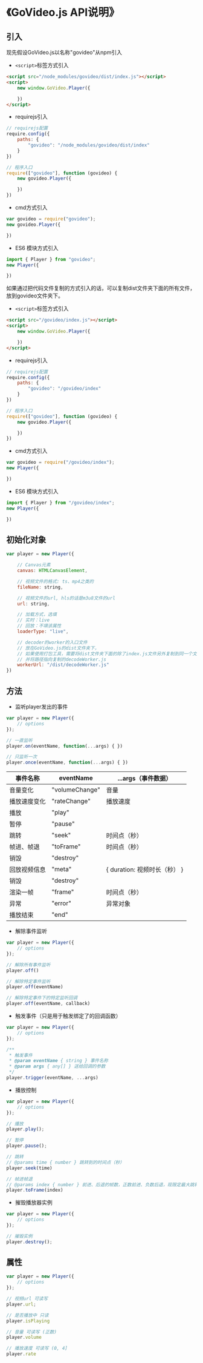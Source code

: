 # 《GoVideo.js API说明》
## 引入
现先假设GoVideo.js以名称"govideo"从npm引入

* ```<script>```标签方式引入
```html
<script src="/node_modules/govideo/dist/index.js"></script>
<script>
    new window.GoVideo.Player({

    })
</script>
```

* requirejs引入
```js
// requirejs配置
require.config({
    paths: {
        "govideo": "/node_modules/govideo/dist/index"
    }
})

// 程序入口
require(["govideo"], function (govideo) {
    new govideo.Player({

    })
})
```

* cmd方式引入
```js
var govideo = require("govideo");
new govideo.Player({

})
```

* ES6 模块方式引入
```js
import { Player } from "govideo";
new Player({

})
```

如果通过把代码文件复制的方式引入的话，可以复制dist文件夹下面的所有文件，放到govideo文件夹下。

* ```<script>```标签方式引入
```html
<script src="/govideo/index.js"></script>
<script>
    new window.GoVideo.Player({

    })
</script>
```

* requirejs引入
```js
// requirejs配置
require.config({
    paths: {
        "govideo": "/govideo/index"
    }
})

// 程序入口
require(["govideo"], function (govideo) {
    new govideo.Player({

    })
})
```

* cmd方式引入
```js
var govideo = require("/govideo/index");
new Player({

})
```

* ES6 模块方式引入
```js
import { Player } from "/govideo/index";
new Player({

})
```

## 初始化对象
```js
var player = new Player({

    // Canvas元素
    canvas: HTMLCanvasElement,

    // 视频文件的格式: ts、mp4之类的
    fileName: string,

    // 视频文件的url, hls的话是m3u8文件的url
    url: string,

    // 加载方式，选填
    // 实时：live 
    // 回放：不填该属性
    loaderType: "live",

    // decoder的worker的入口文件
    // 放在GoVideo.js的dist文件夹下，
    // 如果使用打包工具，需要将dist文件夹下面的除了index.js文件另外复制到同一个文件夹下
    // 并将路径指向复制的decodeWorker.js
    workerUrl: "/dist/decodeWorker.js"
})
```

## 方法
* 监听player发出的事件
```js
var player = new Player({
    // options
});

// 一直监听
player.on(eventName, function(...args) { })

// 只监听一次
player.once(eventName, function(...args) { })
```

|事件名称|eventName|...args（事件数据）|
|---|---|---|
|音量变化|"volumeChange"|音量|
|播放速度变化|"rateChange"|播放速度|
|播放|"play"||
|暂停|"pause"||
|跳转|"seek"|时间点（秒）|
|帧进、帧退|"toFrame"|时间点（秒）|
|销毁|"destroy"||
|回放视频信息|"meta"|{ duration: 视频时长（秒） }|
|销毁|"destroy"||
|渲染一帧|"frame"|时间点（秒）|
|异常|"error"|异常对象|
|播放结束|"end"||

* 解除事件监听
```js
var player = new Player({
    // options
});

// 解除所有事件监听
player.off()

// 解除特定事件监听
player.off(eventName)

// 解除特定事件下的特定监听回调
player.off(eventName, callback)
```

* 触发事件（只是用于触发绑定了的回调函数）
```js
var player = new Player({
    // options
});

/**
 * 触发事件
 * @param eventName { string } 事件名称
 * @param args { any[] } 送给回调的参数
 */
player.trigger(eventName, ...args)
```

* 播放控制
```js
var player = new Player({
    // options
});

// 播放
player.play();

// 暂停
player.pause();

// 跳转
// @params time { number } 跳转到的时间点（秒）
player.seek(time)

// 帧进帧退
// @params index { number } 前进、后退的帧数，正数前进、负数后退，现限定最大跳转10帧
player.toFrame(index)
```

* 摧毁播放器实例
```js
var player = new Player({
    // options
});

// 摧毁实例
player.destroy();
```

## 属性
```js
var player = new Player({
    // options
});

// 视频url 可读写
player.url;

// 是否播放中 只读
player.isPlaying

// 音量 可读写 (正数)
player.volume

// 播放速度 可读写 (0, 4]
player.rate
```

